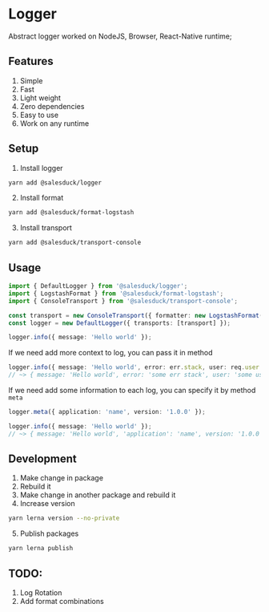 # Logger
Abstract logger worked on NodeJS, Browser, React-Native runtime;

## Features

1. Simple
2. Fast
3. Light weight
4. Zero dependencies
5. Easy to use
6. Work on any runtime

## Setup

1. Install logger
```bash
yarn add @salesduck/logger
```
2. Install format
```bash
yarn add @salesduck/format-logstash
```

3. Install transport
```bash
yarn add @salesduck/transport-console
```

## Usage

```ts
import { DefaultLogger } from '@salesduck/logger';
import { LogstashFormat } from '@salesduck/format-logstash';
import { ConsoleTransport } from '@salesduck/transport-console';

const transport = new ConsoleTransport({ formatter: new LogstashFormat() });
const logger = new DefaultLogger({ transports: [transport] });

logger.info({ message: 'Hello world' });
```

If we need add more context to log, you can pass it in method

```ts
logger.info({ message: 'Hello world', error: err.stack, user: req.user.id });
// ~> { message: 'Hello world', error: 'some err stack', user: 'some user id' };
```

If we need add some information to each log, you can specify it by method `meta`

```ts
logger.meta({ application: 'name', version: '1.0.0' });

logger.info({ message: 'Hello world' });
// ~> { message: 'Hello world', 'application': 'name', version: '1.0.0' }
```

## Development

1. Make change in package
2. Rebuild it
3. Make change in another package and rebuild it
4. Increase version
```bash
yarn lerna version --no-private
```

5. Publish packages

```bash
yarn lerna publish
```

## TODO:
1. Log Rotation
2. Add format combinations

